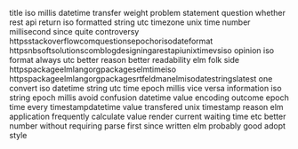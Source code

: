 title iso millis datetime transfer weight problem statement question whether rest api return iso formatted string utc timezone unix time number millisecond since quite controversy httpsstackoverflowcomquestionsepochorisodateformat httpsnbsoftsolutionscomblogdesigningarestapiunixtimevsiso opinion iso format always utc better reason better readability elm folk side httpspackageelmlangorgpackageselmtimeiso httpspackageelmlangorgpackagesrtfeldmanelmisodatestringslatest one convert iso datetime string utc time epoch millis vice versa information iso string epoch millis avoid confusion datetime value encoding outcome epoch time every timestampdatetime value transfered unix timestamp reason elm application frequently calculate value render current waiting time etc better number without requiring parse first since written elm probably good adopt style